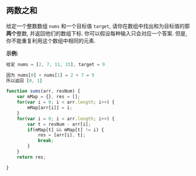 ## 两数之和
给定一个整数数组 `nums` 和一个目标值 `target`, 请你在数组中找出和为目标值的那 **两个**整数, 并返回他们的数组下标.
你可以假设每种输入只会对应一个答案. 但是, 你不能重复利用这个数组中相同的元素.

**示例:**
```js
给定 nums = [2, 7, 11, 15], target = 9

因为 nums[0] + nums[1] = 2 + 7 = 9
所以返回 [0, 1]
```


```js
function sums(arr, resNum) {
	var mMap = {}, res = [];
	for(var i = 0; i < arr.length; i++) {
		mMap[arr[i]] = i;
	}
	for(var i = 0; i < arr.length; i++) {
		var t = resNum - arr[i];
		if(mMap[t] && mMap[t] != i) {
			res = [arr[i], t];
			break;
		}
	}
	return res;

}
```
